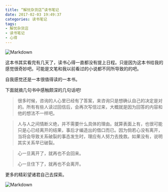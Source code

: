 ```yaml
---
title: “解忧杂货店”读书笔记
date: 2017-02-03 19:49:37
categories: 读书笔记
tags:
- 解忧杂货店
- 读书笔记
- 心得
---
```


![Markdown](http://p1.bqimg.com/1949/a288ae59ad0308c9.jpg)

这本书其实看完有几天了，读书心得一直都没有提上日程。只是因为这本书给我的感觉很奇妙吧。可能是文笔和我以前看过的小说都不同所导致的的吧。

自我感觉还是一本很值得读的一本书。

下面就摘几句书中感触颇深的几句话吧!

> 很多时候，咨询的人心里已经有了答案，来咨询只是想确认自己的决定是对的。所有有些人读过回信后，会再次写信过来，大概就是因为回答的内容和他的想法不一样吧。


> 人与人之间情断义绝，并不需要什么具体的理由。就算表面上有，也很可能只是心已经离开的结果，事后才编造出的借口而已。因为倘若心没有离开，当将会导致关系破裂的事态发生时，理应有人努力去挽救。如果没有，说明其实关系早已破裂。


> 心一旦离开了，就再也不会回来。
>
> 心一旦住下了，就再也不会离开。

更多的精彩望诸君自己去探索。

![Markdown](http://p1.bqimg.com/1949/a43bc9da0c797ed3.jpg)